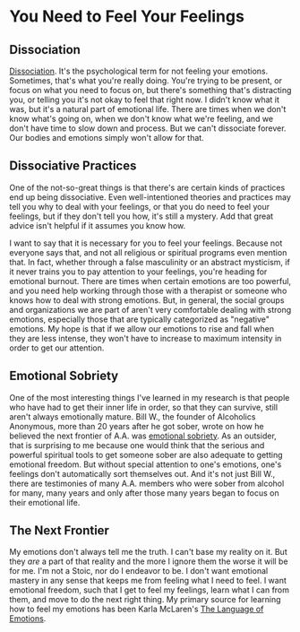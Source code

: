 # You Need to Feel Your Feelings

## Dissociation

[Dissociation](https://en.wikipedia.org/wiki/Dissociation_(psychology)). It's the psychological term for not feeling your emotions. Sometimes, that's what you're really doing. You're trying to be present, or focus on what you need to focus on, but there's something that's distracting you, or telling you it's not okay to feel that right now. I didn't know what it was, but it's a natural part of emotional life. There are times when we don't know what's going on, when we don't know what we're feeling, and we don't have time to slow down and process. But we can't dissociate forever. Our bodies and emotions simply won't allow for that.

## Dissociative Practices

One of the not-so-great things is that there's are certain kinds of practices end up being dissociative. Even well-intentioned theories and practices may tell you why to deal with your feelings, or that you do need to feel your feelings, but if they don't tell you how, it's still a mystery. Add that great advice isn't helpful if it assumes you know how.

I want to say that it is necessary for you to feel your feelings. Because not everyone says that, and not all religious or spiritual programs even mention that. In fact, whether through a false masculinity or an abstract mysticism, if it never trains you to pay attention to your feelings, you're heading for emotional burnout. There are times when certain emotions are too powerful, and you need help working through those with a therapist or someone who knows how to deal with strong emotions. But, in general, the social groups and organizations we are part of aren't very comfortable dealing with strong emotions, especially those that are typically categorized as "negative" emotions. My hope is that if we allow our emotions to rise and fall when they are less intense, they won't have to increase to maximum intensity in order to get our attention.

## Emotional Sobriety

One of the most interesting things I've learned in my research is that people who have had to get their inner life in order, so that they can survive, still aren't always emotionally mature. Bill W., the founder of Alcoholics Anonymous, more than 20 years after he got sober, wrote on how he believed the next frontier of A.A. was [emotional sobriety](http://silkworth.net/pages/aahistory/general/emotionalsobriety.php). As an outsider, that is surprising to me because one would think that the serious and powerful spiritual tools to get someone sober are also adequate to getting emotional freedom. But without special attention to one's emotions, one's feelings don't automatically sort themselves out. And it's not just Bill W., there are testimonies of many A.A. members who were sober from alcohol for many, many years and only after those many years began to focus on their emotional life.

## The Next Frontier

My emotions don't always tell me the truth. I can't base my reality on it. But they *are* a part of that reality and the more I ignore them the worse it will be for me. I'm not a Stoic, nor do I endeavor to be. I don't want emotional mastery in any sense that keeps me from feeling what I need to feel. I want emotional freedom, such that I get to feel my feelings, learn what I can from them, and move to do the next right thing. My primary source for learning how to feel my emotions has been Karla McLaren's [The Language of Emotions](https://www.amazon.com/Language-Emotions-What-Feelings-Trying/dp/1591797691).

